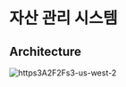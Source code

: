 # 자산 관리 시스템 
## Architecture
![https3A2F2Fs3-us-west-2](https://github.com/cs-devops-bootcamp/devops-04-Final-Team9/assets/54361848/fddd037b-eb2d-487c-bb46-714d878ca5cf)
